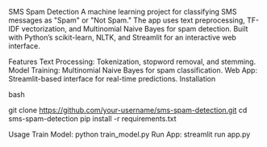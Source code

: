SMS Spam Detection
A machine learning project for classifying SMS messages as "Spam" or "Not Spam." The app uses text preprocessing, TF-IDF vectorization, and Multinomial Naive Bayes for spam detection. Built with Python’s scikit-learn, NLTK, and Streamlit for an interactive web interface.

Features
Text Processing: Tokenization, stopword removal, and stemming.
Model Training: Multinomial Naive Bayes for spam classification.
Web App: Streamlit-based interface for real-time predictions.
Installation

bash

git clone https://github.com/your-username/sms-spam-detection.git
cd sms-spam-detection
pip install -r requirements.txt

Usage
Train Model: python train_model.py
Run App: streamlit run app.py
